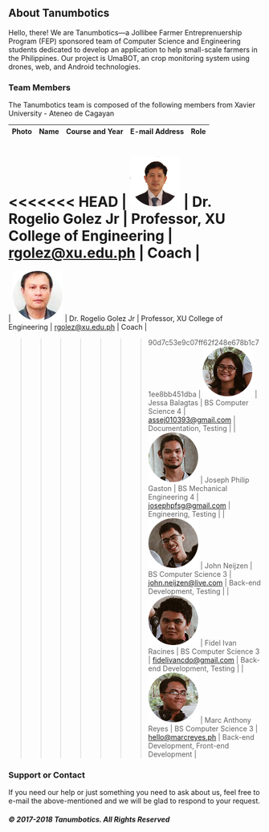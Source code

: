 ## About Tanumbotics

Hello, there! We are Tanumbotics&mdash;a Jollibee Farmer Entreprenuership Program (FEP) sponsored team of Computer Science and Engineering students dedicated to develop an application to help small-scale farmers in the Philippines. Our project is UmaBOT, an crop monitoring system using drones, web, and Android technologies. 

### Team Members

The Tanumbotics team is composed of the following members from Xavier University - Ateneo de Cagayan

| Photo | Name | Course and Year | E-mail Address | Role |
| :---: | :--: | :-------------: | :------------: | :--: |
<<<<<<< HEAD
| ![Gerardo](assets/images/rogelio.png) | Dr. Rogelio Golez Jr | Professor, XU College of Engineering | rgolez@xu.edu.ph | Coach |
=======
| ![Gerardo](assets/images/gerardo.png) | Dr. Rogelio Golez Jr | Professor, XU College of Engineering | rgolez@xu.edu.ph | Coach |
>>>>>>> 90d7c53e9c07ff62f248e678b1c71ee8bb451dba
| ![Jessa](assets/images/jessa.png) | Jessa Balagtas | BS Computer Science 4 | assej010393@gmail.com | Documentation, Testing |
| ![Joseph](assets/images/joseph.png) | Joseph Philip Gaston | BS Mechanical Engineering 4 | josephpfsg@gmail.com | Engineering, Testing |
| ![John](assets/images/john.png) | John Neijzen | BS Computer Science 3 | john.neijzen@live.com | Back-end Development, Testing |
| ![Fidel](assets/images/fidel.png) | Fidel Ivan Racines | BS Computer Science 3 | fidelivancdo@gmail.com | Back-end Development, Testing |
| ![Marc](assets/images/marc.png) | Marc Anthony Reyes | BS Computer Science 3 | hello@marcreyes.ph | Back-end Development, Front-end Development |

### Support or Contact

If you need our help or just something you need to ask about us, feel free to e-mail the above-mentioned and we will be glad to respond to your request.

##### &copy; 2017-2018 Tanumbotics. All Rights Reserved
